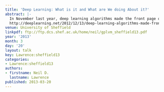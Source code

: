 ```yaml
---
title: 'Deep Learning: What is it and What are We doing About it?'
abstract: |-
  In November last year, deep learning algorithms made the front page of the New York Times. What’s special about these learning algorithms? What are they being used for and how are we using them in Sheffield? In this talk I’ll explain what deep learning is, why it’s considered exciting, and what the success stories are. I’ll also explain what the problems with these learning systems and how we are trying to address these problems with our own class of deep architectures been developed in our group in Sheffield.\
  http://deeplearning.net/2012/12/13/deep-learning-algorithms-made-front-page-on-new-york-times/
venue: University of Sheffield
linkpdf: ftp://ftp.dcs.shef.ac.uk/home/neil/gplvm_sheffield13.pdf
year: '2013'
month: 3
day: '20'
layout: talk
key: Lawrence:sheffield13
categories:
- Lawrence:sheffield13
authors:
- firstname: Neil D.
  lastname: Lawrence
published: 2013-03-20
---
```

